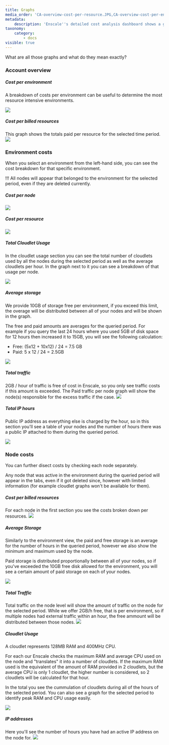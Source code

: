 ```yaml
---
title: Graphs
media_order: 'CA-overview-cost-per-resource.JPG,CA-overview-cost-per-env.JPG,CA-env-cost-per-node.JPG,CA-env-cost-per-resource.JPG,CA-env-cloudlet-usage.JPG,CA-env-IP-hours.JPG,CA-env-disk.JPG,CA-node-summary.JPG,CA-node-stroage.JPG,CA-Node-IP.JPG,CA-node-cloudlet.JPG,CA-env-traffic.JPG,CA-node-traffic.JPG'
metadata:
    description: 'Enscale''s detailed cost analysis dashboard shows a granular breakdown of your charges per environment, node all down to the specific resource. This article describes each graph in detail.'
taxonomy:
    category:
        - docs
visible: true
---
```


What are all those graphs and what do they mean exactly?

### Account overview

##### Cost per environment

A breakdown of costs per environment can be useful to determine the most resource intensive environments.

![](CA-overview-cost-per-env.JPG)
##### Cost per billed resources

This graph shows the totals paid per resource for the selected time period.
![](CA-overview-cost-per-resource.JPG)

### Environment costs

When you select an environment from the left-hand side, you can see the cost breakdown for that specific environment.

!!! All nodes will appear that belonged to the environment for the selected period, even if they are deleted currently.

##### Cost per node
![](CA-env-cost-per-node.JPG)

##### Cost per resource

![](CA-env-cost-per-resource.JPG)

##### Total Cloudlet Usage

In the cloudlet usage section you can see the total number of cloudlets used by all the nodes during the selected period as well as the average cloudlets per hour. In the graph next to it you can see a breakdown of that usage per node.

![](CA-env-cloudlet-usage.JPG)

##### Average storage

We provide 10GB of storage free per environment, if you exceed this limit, the overage will be distributed between all of your nodes and will be shown in the graph. 

The free and paid amounts are averages for the queried period. For example if you query the last 24 hours where you used 5GB of disk space for 12 hours then increased it to 15GB, you will see the following calculation: 

* Free: (5x12 + 10x12) / 24 = 7.5 GB
* Paid: 5 x 12 / 24 = 2.5GB

![](CA-env-disk.JPG)

##### Total traffic

2GB / hour of traffic is free of cost in Enscale, so you only see traffic costs if this amount is exceeded. The Paid traffic per node graph will show the node(s) responsible for the excess traffic if the case.
![](CA-env-traffic.JPG)

##### Total IP hours

Public IP address as everything else is charged by the hour, so in this section you'll see a table of your nodes and the number of hours there was a public IP attached to them during the queried period.

![](CA-env-IP-hours.JPG)

### Node costs

You can further disect costs by checking each node separately. 

Any node that was active in the environment during the queried period will appear in the tabs, even if it got deleted since, however with limited information (for example cloudlet graphs won't be available for them).

##### Cost per billed resources

For each node in the first section you see the costs broken down per resources.
![](CA-node-summary.JPG)

##### Average Storage

Similarly to the environment view, the paid and free storage is an average for the number of hours in the queried period, however we also show the minimum and maximum used by the node.

Paid storage is distributed proportionally between all of your nodes, so if you've exceeded the 10GB free disk allowed for the environment, you will see a certain amount of paid storage on each of your nodes. 

![](CA-node-stroage.JPG)

##### Total Traffic

Total traffic on the node level will show the amount of traffic on the node for the selected period. While we offer 2GB/h free, that is per environment, so if multiple nodes had external traffic within an hour, the free ammount will be distributed between those nodes.
![](CA-node-traffic.JPG)

##### Cloudlet Usage
A cloudlet represents 128MB RAM and 400MHz CPU.

For each our Enscale checks the maximum RAM and average CPU used on the node and "translates" it into a number of cloudlets. If the maximum RAM used is the equivalent of the amount of RAM provided in 2 cloudlets, but the average CPU is only 1 cloudlet, the higher number is considered, so 2 cloudlets will be calculated for that hour.

In the total you see the cummulation of cloudlets during all of the hours of the selected period. You can also see a graph for the selected period to identify peak RAM and CPU usage easily.

![](CA-node-cloudlet.JPG)

##### IP addresses

Here you'll see the number of hours you have had an active IP address on the node for.
![](CA-Node-IP.JPG)

